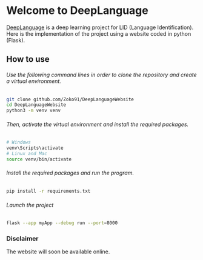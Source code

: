 # Welcome to DeepLanguage

<a href="github.com/Zoko91/deepLanguage">DeepLanguage</a> is a deep learning project for LID (Language Identification).
Here is the implementation of the project using a website coded in python (Flask).

## How to use

###### Use the following command lines in order to clone the repository and create a virtual environment.
```bash 
git clone github.com/Zoko91/DeepLanguageWebsite
cd DeepLanguageWebsite
python3 -m venv venv
```

###### Then, activate the virtual environment and install the required packages.
```bash 
# Windows
venv\Scripts\activate
# Linux and Mac
source venv/bin/activate
```

###### Install the required packages and run the program.
```bash
pip install -r requirements.txt
```
###### Launch the project
```bash 
flask --app myApp --debug run --port=8000
```

### Disclaimer
The website will soon be available online.
